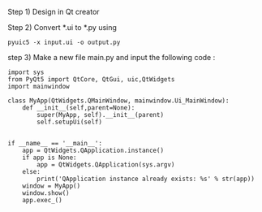 Step 1) Design in Qt creator 


Step 2) Convert *.ui to *.py using
    
    pyuic5 -x input.ui -o output.py
    
step 3) Make a new file main.py and input the following code :
    
    
    import sys
    from PyQt5 import QtCore, QtGui, uic,QtWidgets
    import mainwindow
 
    class MyApp(QtWidgets.QMainWindow, mainwindow.Ui_MainWindow):
        def __init__(self,parent=None):
            super(MyApp, self).__init__(parent)
            self.setupUi(self)


    if __name__ == '__main__':
        app = QtWidgets.QApplication.instance()
        if app is None:
            app = QtWidgets.QApplication(sys.argv)
        else:
            print('QApplication instance already exists: %s' % str(app))
        window = MyApp()
        window.show()
        app.exec_()
